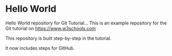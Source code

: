 # Hello World
Hello World repository for Git Tutorial...
This is an example repository for the Git tutorial on https://www.w3schools.com

This repository is built step-by-step in the tutorial.

It now includes steps for GitHub.
